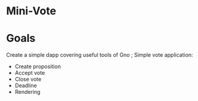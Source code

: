 # Mini-Vote

# Goals

Create a simple dapp covering useful tools of Gno ; Simple vote application:
- Create proposition
- Accept vote
- Close vote
- Deadline
- Rendering

